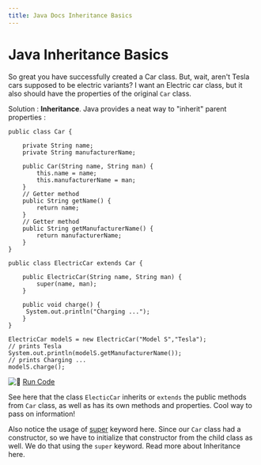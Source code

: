 ```yaml
---
title: Java Docs Inheritance Basics
---
```

# Java Inheritance Basics

So great you have successfully created a Car class. But, wait, aren't Tesla cars supposed to be electric variants? I want an Electric car class, but it also should have the properties of the original `Car` class.

Solution : **Inheritance**. Java provides a neat way to "inherit" parent properties :

    public class Car {

        private String name;
        private String manufacturerName;

        public Car(String name, String man) {
            this.name = name;
            this.manufacturerName = man;
        }
        // Getter method
        public String getName() {
            return name;
        }
        // Getter method
        public String getManufacturerName() {
            return manufacturerName;
        }
    }

    public class ElectricCar extends Car {

        public ElectricCar(String name, String man) {
            super(name, man);
        }

        public void charge() {
         System.out.println("Charging ...");
        }
    }

    ElectricCar modelS = new ElectricCar("Model S","Tesla");
    // prints Tesla
    System.out.println(modelS.getManufacturerName());
    // prints Charging ...
    modelS.charge();

![:rocket:](//forum.freecodecamp.com/images/emoji/emoji_one/rocket.png?v=2 ":rocket:") [Run Code](https://repl.it/CJZY/0)

See here that the class `ElecticCar` inherits or `extends` the public methods from `Car` class, as well as has its own methods and properties. Cool way to pass on information!

Also notice the usage of [super](https://docs.oracle.com/javase/tutorial/java/IandI/super.html) keyword here. Since our `Car` class had a constructor, so we have to initialize that constructor from the child class as well. We do that using the `super` keyword. Read more about <a>Inheritance here</a>.